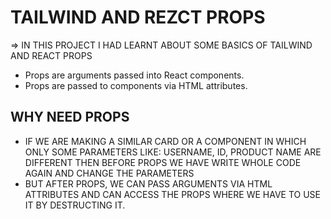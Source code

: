 # TAILWIND AND REZCT PROPS
 => IN THIS PROJECT I HAD LEARNT ABOUT SOME BASICS OF TAILWIND AND REACT PROPS 

 - Props are arguments passed into React components.
 - Props are passed to components via HTML attributes.

## WHY NEED PROPS 
- IF WE ARE MAKING A SIMILAR CARD OR A COMPONENT IN WHICH ONLY SOME PARAMETERS LIKE: USERNAME, ID, PRODUCT NAME ARE DIFFERENT THEN BEFORE PROPS WE HAVE WRITE WHOLE CODE AGAIN AND CHANGE THE PARAMETERS
- BUT AFTER PROPS, WE CAN PASS ARGUMENTS VIA HTML ATTRIBUTES AND CAN ACCESS THE PROPS WHERE WE HAVE TO USE IT BY DESTRUCTING IT.

